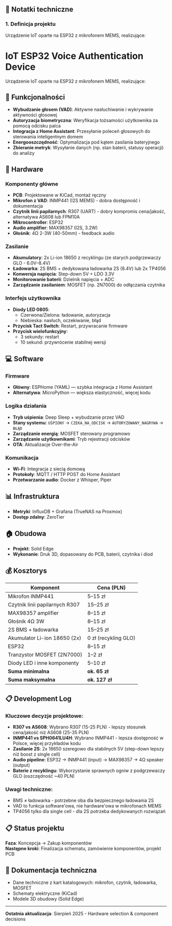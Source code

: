 ## 📝 Notatki techniczne

### 1. Definicja projektu

Urządzenie IoT oparte na ESP32 z mikrofonem MEMS, realizujące:

# IoT ESP32 Voice Authentication Device

Urządzenie IoT oparte na ESP32 z mikrofonem MEMS, realizujące:

## 🎯 Funkcjonalności
- **Wybudzanie głosem (VAD)**: Aktywne nasłuchiwanie i wykrywanie aktywności głosowej
- **Autoryzacja biometryczna**: Weryfikacja tożsamości użytkownika za pomocą odcisku palca
- **Integracja z Home Assistant**: Przesyłanie poleceń głosowych do sterowania inteligentnym domem
- **Energooszczędność**: Optymalizacja pod kątem zasilania bateryjnego
- **Zbieranie metryk**: Wysyłanie danych (np. stan baterii, statusy operacji) do analizy

## 🔧 Hardware

### Komponenty główne
- **PCB**: Projektowane w KiCad, montaż ręczny
- **Mikrofon z VAD**: INMP441 (I2S MEMS) - dobra dostępność i dokumentacja
- **Czytnik linii papilarnych**: R307 (UART) - dobry kompromis cena/jakość, alternatywa AS608 lub FPM10A
- **Mikrocontroller**: ESP32
- **Audio amplifier**: MAX98357 (I2S, 3.2W)
- **Głośnik**: 4Ω 2-3W (40-50mm) - feedback audio

### Zasilanie
- **Akumulatory**: 2x Li-ion 18650 z recyklingu (ze starych podgrzewaczy GLO - 6.0V–8.4V)
- **Ładowarka**: 2S BMS + dedykowana ładowarka 2S (8.4V) lub 2x TP4056
- **Konwersja napięcia**: Step-down 5V + LDO 3.3V
- **Monitorowanie baterii**: Dzielnik napięcia + ADC
- **Zarządzanie zasilaniem**: MOSFET (np. 2N7000) do odłączania czytnika

### Interfejs użytkownika
- **Diody LED 0805**:
  - Czerwona/Zielona: ładowanie, autoryzacja
  - Niebieska: nasłuch, oczekiwanie, błąd
- **Przycisk Tact Switch**: Restart, przywracanie firmware
- **Przycisk wielofunkcyjny**:
  - 3 sekundy: restart
  - 10 sekund: przywrócenie stabilnej wersji

## 💻 Software

### Firmware
- **Główny**: ESPHome (YAML) — szybka integracja z Home Assistant
- **Alternatywa**: MicroPython — większa elastyczność, więcej kodu

### Logika działania
- **Tryb uśpienia**: Deep Sleep + wybudzanie przez VAD
- **Stany systemu**: `UŚPIONY` → `CZEKA_NA_ODCISK` → `AUTORYZOWANY_NAGRYWA` → `BŁĄD`
- **Zarządzanie energią**: MOSFET sterowany programowo
- **Zarządzanie użytkownikami**: Tryb rejestracji odcisków
- **OTA**: Aktualizacje Over-the-Air

### Komunikacja
- **Wi-Fi**: Integracja z siecią domową
- **Protokoły**: MQTT / HTTP POST do Home Assistant
- **Przetwarzanie audio**: Docker z Whisper, Piper

## 📊 Infrastruktura
- **Metryki**: InfluxDB + Grafana (TrueNAS na Proxmox)
- **Dostęp zdalny**: ZeroTier

## 🏠 Obudowa
- **Projekt**: Solid Edge
- **Wykonanie**: Druk 3D, dopasowany do PCB, baterii, czytnika i diod

## 💰 Kosztorys

| Komponent | Cena (PLN) |
|---|---|
| Mikrofon INMP441 | 5–15 zł |
| Czytnik linii papilarnych R307 | 15–25 zł |
| MAX98357 amplifier | 8–15 zł |
| Głośnik 4Ω 3W | 8–15 zł |
| 2S BMS + ładowarka | 15–25 zł |
| Akumulator Li-ion 18650 (2x) | 0 zł (recykling GLO) |
| ESP32 | 8–15 zł |
| Tranzystor MOSFET (2N7000) | 1–2 zł |
| Diody LED i inne komponenty | 5–10 zł |
| **Suma minimalna** | **ok. 65 zł** |
| **Suma maksymalna** | **ok. 127 zł** |

## 📋 Development Log

### Kluczowe decyzje projektowe:
- **R307 vs AS608**: Wybrano R307 (15-25 PLN) - lepszy stosunek cena/jakość niż AS608 (25-35 PLN)
- **INMP441 vs SPH0641LU4H**: Wybrano INMP441 - lepsza dostępność w Polsce, więcej przykładów kodu
- **Zasilanie 2S**: 2x 18650 szeregowo dla stabilnych 5V (step-down lepszy niż boost z single cell)
- **Audio pipeline**: ESP32 → INMP441 (input) → MAX98357 → 4Ω speaker (output)
- **Baterie z recyklingu**: Wykorzystanie sprawnych ogniw z podgrzewaczy GLO (oszczędność ~40 PLN)

### Uwagi techniczne:
- BMS ≠ ładowarka - potrzebne oba dla bezpiecznego ładowania 2S
- VAD to funkcja software'owa, nie hardware'owa w mikrofonach MEMS
- TP4056 tylko dla single cell - dla 2S potrzeba dedykowanych rozwiązań

## 📋 Status projektu
**Faza**: Koncepcja → Zakup komponentów  
**Następne kroki**: Finalizacja schematu, zamówienie komponentów, projekt PCB

## 📖 Dokumentacja techniczna
- Dane techniczne z kart katalogowych: mikrofon, czytnik, ładowarka, MOSFET
- Schematy elektryczne (KiCad)
- Modele 3D obudowy (Solid Edge)

---
**Ostatnia aktualizacja**: Sierpień 2025 - Hardware selection & component decisions

